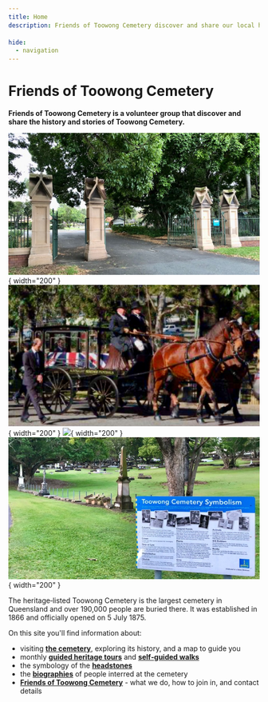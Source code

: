 ```yaml
---
title: Home
description: Friends of Toowong Cemetery discover and share our local history

hide:
  - navigation
---
```


#  Friends of Toowong Cemetery

**Friends of Toowong Cemetery is a volunteer group that discover and share the history and stories of Toowong Cemetery.**

![Toowong Cemetery Main Entrance](assets/main-entrance.jpg){ width="200" } ![](assets/140-commemoration-sml.png){ width="200" } ![](assets/clapsed-hands-16x9.jpg){ width="200" } ![](assets/symbolism-display.jpg){ width="200" } 

The heritage‑listed Toowong Cemetery is the largest cemetery in Queensland and over 190,000 people are buried there. It was established in 1866 and officially opened on 5 July 1875.

<!-- What is planned for the 150th commemoration? -->

On this site you'll find information about:

- visiting **[the cemetery](cemetery.md)**, exploring its history, and a map to guide you
- monthly **[guided heritage tours](guided-tours.md)** and **[self‑guided walks](walks/index.md)** 
- the symbology of the **[headstones](headstones.md)**
- the **[biographies](bios/index.md)** of people interred at the cemetery
- **[Friends of Toowong Cemetery](about/index.md)** - what we do, how to join in, and contact details


<!-- insert photos and map -->
<!--
Tagline: 

- Rediscovering local stories
- Discovering and sharing Brisbane's history
- Discovering and sharing our local history
- Retelling local history
- Sharing our local history
- Rediscovering Brisbane's history
- Sharing local stories
- Discovering and sharing local history
-->
